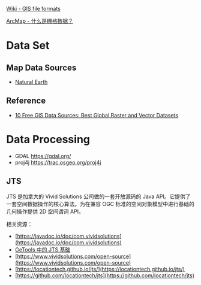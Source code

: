[Wiki - GIS file formats](https://en.wikipedia.org/wiki/GIS_file_formats) 

[ArcMap - 什么是栅格数据？](https://desktop.arcgis.com/zh-cn/arcmap/10.3/manage-data/raster-and-images/what-is-raster-data.htm) 


# Data Set

## Map Data Sources
- [Natural Earth](https://www.naturalearthdata.com/) 

## Reference
- [10 Free GIS Data Sources: Best Global Raster and Vector Datasets](https://gisgeography.com/best-free-gis-data-sources-raster-vector/) 


# Data Processing

- GDAL https://gdal.org/ 
- proj4j https://trac.osgeo.org/proj4j

## JTS

JTS 是加拿大的 Vivid Solutions 公司做的一套开放源码的 Java API。它提供了一套空间数据操作的核心算法。为在兼容 OGC 标准的空间对象模型中进行基础的几何操作提供 2D 空间谓词 API。

相关资源：

- [https://javadoc.io/doc/com.vividsolutions](https://javadoc.io/doc/com.vividsolutions)
- [GeTools 中的 JTS 基础](https://yatsov.github.io/gis/JTS%20%E5%9F%BA%E7%A1%80.html)
- [https://www.vividsolutions.com/open-source](https://www.vividsolutions.com/open-source)
- [https://locationtech.github.io/jts/](https://locationtech.github.io/jts/)
- [https://github.com/locationtech/jts](https://github.com/locationtech/jts)